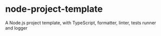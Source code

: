 # node-project-template
A Node.js project template, with TypeScript, formatter, linter, tests runner and logger
